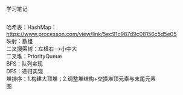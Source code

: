学习笔记
## 
哈希表：HashMap：https://www.processon.com/view/link/5ec91c987d9c08156c5d5e05<br/>
映射：数组<br/>
二叉搜索树：左根右-->小中大<br/>
二叉堆：PriorityQueue<br/>
BFS：队列实现<br/>
DFS：递归实现<br/>
堆排序：1.构建大顶堆；2.调整堆结构+交换堆顶元素与末尾元素<br/>
图